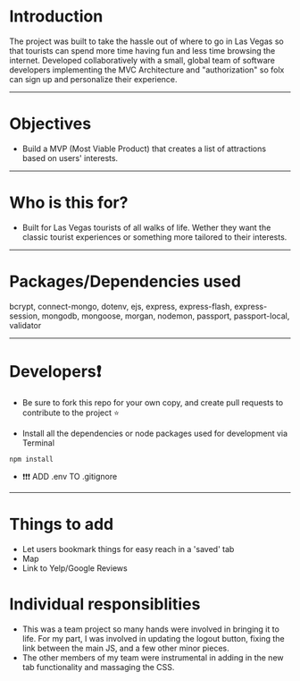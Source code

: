 # Introduction

The project was built to take the hassle out of where to go in Las Vegas so that tourists can spend more time having fun and less time browsing the internet.
Developed collaboratively with a small, global team of software developers implementing the MVC Architecture and "authorization" so folx can sign up and personalize their experience.  

---

# Objectives

- Build a MVP (Most Viable Product) that creates a list of attractions based on users' interests.

---

# Who is this for? 

- Built for Las Vegas tourists of all walks of life. Wether they want the classic tourist experiences or something more tailored to their interests.

---

# Packages/Dependencies used 

bcrypt, connect-mongo, dotenv, ejs, express, express-flash, express-session, mongodb, mongoose, morgan, nodemon, passport, passport-local, validator

---

# Developers❗️ 

- Be sure to fork this repo for your own copy, and create pull requests to contribute to the project ⭐️

- Install all the dependencies or node packages used for development via Terminal

`npm install` 

- ❗️❗️❗️ ADD .env TO .gitignore  

---

# Things to add

- Let users bookmark things for easy reach in a 'saved' tab
- Map
- Link to Yelp/Google Reviews

# Individual responsiblities

- This was a team project so many hands were involved in bringing it to life. For my part, I was involved in updating the logout button, fixing the link between the main JS, and a few other minor pieces.
- The other members of my team were instrumental in adding in the new tab functionality and massaging the CSS.
